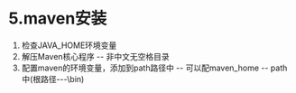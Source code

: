 # 5.maven安装
1) 检查JAVA_HOME环境变量
2) 解压Maven核心程序
-- 非中文无空格目录
3) 配置maven的环境变量，添加到path路径中
-- 可以配maven_home
-- path中(根路径---\bin)